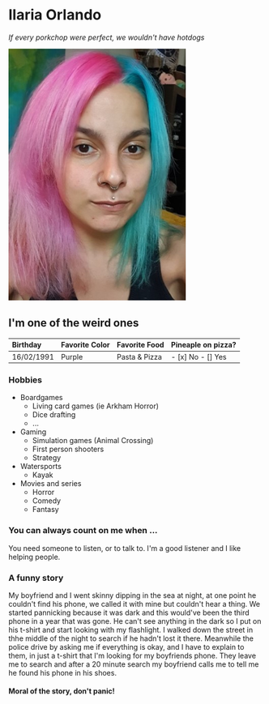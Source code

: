 # Ilaria Orlando #   
*If every porkchop were perfect, we wouldn't have hotdogs*   

![Ilaria](ilaria.jpg)
## I'm one of the weird ones ##   
| Birthday | Favorite Color | Favorite Food | Pineaple on pizza?  |
| :-------| :-------------| :------------| :------------------|
| 16/02/1991 | Purple | Pasta & Pizza | - [x]  No  - [] Yes |        
### Hobbies ###    
 * Boardgames
   - Living card games (ie Arkham Horror)
   - Dice drafting
   - ...
 * Gaming
   - Simulation games (Animal Crossing)
   - First person shooters
   - Strategy
 * Watersports
   - Kayak
 * Movies and series
   - Horror
   - Comedy
   - Fantasy   

### You can always count on me when ... ###  


You need someone to listen, or to talk to. I'm a good listener and I like helping people.   


### A funny story ###   

My boyfriend and I went skinny dipping in the sea at night, at one point he couldn't find his phone, we called it with mine but couldn't hear a thing. We started pannicking because it was dark and this would've been the third phone in a year that was gone. He can't see anything in the dark so I put on his t-shirt and start looking with my flashlight. I walked down the street in thhe middle of the night to search if he hadn't lost it there. Meanwhile the police drive by asking me if everything is okay, and I have to explain to them, in just a t-shirt that I'm looking for my boyfriends phone. They leave me to search and after a 20 minute search my boyfriend calls me to tell me he found his phone in his shoes.   

#### Moral of the story, don't panic! ####
